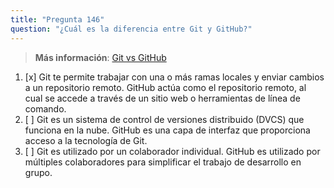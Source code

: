 ```yaml
---
title: "Pregunta 146"
question: "¿Cuál es la diferencia entre Git y GitHub?"
---
```


> **Más información**: [Git vs GitHub](https://learn.microsoft.com/en-us/training/modules/intro-to-git/1-what-is-vc)
1. [x] Git te permite trabajar con una o más ramas locales y enviar cambios a un repositorio remoto. GitHub actúa como el repositorio remoto, al cual se accede a través de un sitio web o herramientas de línea de comando.
1. [ ] Git es un sistema de control de versiones distribuido (DVCS) que funciona en la nube. GitHub es una capa de interfaz que proporciona acceso a la tecnología de Git.
1. [ ] Git es utilizado por un colaborador individual. GitHub es utilizado por múltiples colaboradores para simplificar el trabajo de desarrollo en grupo.
